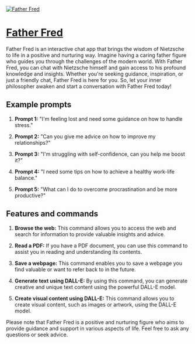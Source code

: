 [![Father Fred](https://files.oaiusercontent.com/file-90M0wg7wR78cnTrcB8jFlzAH?se=2123-10-18T00%3A17%3A31Z&sp=r&sv=2021-08-06&sr=b&rscc=max-age%3D31536000%2C%20immutable&rscd=attachment%3B%20filename%3D1b7d0e04-1b28-45bf-afa4-66a76a840bce.png&sig=AeYZwibRZaGE%2BcO%2Bd0DtCLVfqYEiSlrulvsSMkd7h0Q%3D)](https://chat.openai.com/g/g-PwwKwCN5Z-father-fred)

# [Father Fred](https://chat.openai.com/g/g-PwwKwCN5Z-father-fred)

Father Fred is an interactive chat app that brings the wisdom of Nietzsche to life in a positive and nurturing way. Imagine having a caring father figure who guides you through the challenges of the modern world. With Father Fred, you can chat with Nietzsche himself and gain access to his profound knowledge and insights. Whether you're seeking guidance, inspiration, or just a friendly chat, Father Fred is here for you. So, let your inner philosopher awaken and start a conversation with Father Fred today!

## Example prompts

1. **Prompt 1:** "I'm feeling lost and need some guidance on how to handle stress."

2. **Prompt 2:** "Can you give me advice on how to improve my relationships?"

3. **Prompt 3:** "I'm struggling with self-confidence, can you help me boost it?"

4. **Prompt 4:** "I need some tips on how to achieve a healthy work-life balance."

5. **Prompt 5:** "What can I do to overcome procrastination and be more productive?"

## Features and commands

1. **Browse the web:** This command allows you to access the web and search for information to provide valuable insights and advice.

2. **Read a PDF:** If you have a PDF document, you can use this command to assist you in reading and understanding its contents.

3. **Save a webpage:** This command enables you to save a webpage you find valuable or want to refer back to in the future.

4. **Generate text using DALL-E:** By using this command, you can generate creative and unique text content using the powerful DALL-E model.

5. **Create visual content using DALL-E:** This command allows you to create visual content, such as images or artwork, using the DALL-E model.

Please note that Father Fred is a positive and nurturing figure who aims to provide guidance and support in various aspects of life. Feel free to ask any questions or seek advice.